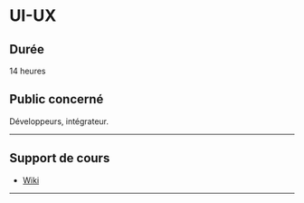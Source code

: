 # UI-UX

## Durée

14 heures

## Public concerné

Développeurs, intégrateur.

___

## Support de cours

* [Wiki](https://github.com/seeren-training/UI-UX/wiki)

___